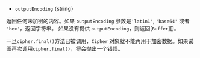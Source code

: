 <!-- YAML
added: v0.1.94
-->
- `outputEncoding` {string}

返回任何未加密的内容。如果 `outputEncoding` 参数是`'latin1'`, `'base64'` 或者 `'hex'`，返回字符串。
如果没有提供 `outputEncoding`，则返回[`Buffer`][]。

一旦`cipher.final()`方法已被调用，`Cipher` 对象就不能再用于加密数据。如果试图再次调用`cipher.final()`，将会抛出一个错误。

